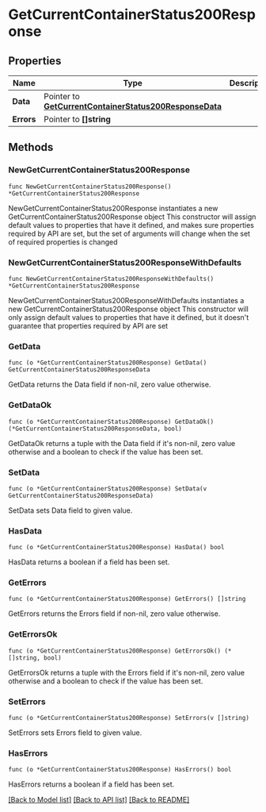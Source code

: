 # GetCurrentContainerStatus200Response

## Properties

Name | Type | Description | Notes
------------ | ------------- | ------------- | -------------
**Data** | Pointer to [**GetCurrentContainerStatus200ResponseData**](GetCurrentContainerStatus200ResponseData.md) |  | [optional] 
**Errors** | Pointer to **[]string** |  | [optional] 

## Methods

### NewGetCurrentContainerStatus200Response

`func NewGetCurrentContainerStatus200Response() *GetCurrentContainerStatus200Response`

NewGetCurrentContainerStatus200Response instantiates a new GetCurrentContainerStatus200Response object
This constructor will assign default values to properties that have it defined,
and makes sure properties required by API are set, but the set of arguments
will change when the set of required properties is changed

### NewGetCurrentContainerStatus200ResponseWithDefaults

`func NewGetCurrentContainerStatus200ResponseWithDefaults() *GetCurrentContainerStatus200Response`

NewGetCurrentContainerStatus200ResponseWithDefaults instantiates a new GetCurrentContainerStatus200Response object
This constructor will only assign default values to properties that have it defined,
but it doesn't guarantee that properties required by API are set

### GetData

`func (o *GetCurrentContainerStatus200Response) GetData() GetCurrentContainerStatus200ResponseData`

GetData returns the Data field if non-nil, zero value otherwise.

### GetDataOk

`func (o *GetCurrentContainerStatus200Response) GetDataOk() (*GetCurrentContainerStatus200ResponseData, bool)`

GetDataOk returns a tuple with the Data field if it's non-nil, zero value otherwise
and a boolean to check if the value has been set.

### SetData

`func (o *GetCurrentContainerStatus200Response) SetData(v GetCurrentContainerStatus200ResponseData)`

SetData sets Data field to given value.

### HasData

`func (o *GetCurrentContainerStatus200Response) HasData() bool`

HasData returns a boolean if a field has been set.

### GetErrors

`func (o *GetCurrentContainerStatus200Response) GetErrors() []string`

GetErrors returns the Errors field if non-nil, zero value otherwise.

### GetErrorsOk

`func (o *GetCurrentContainerStatus200Response) GetErrorsOk() (*[]string, bool)`

GetErrorsOk returns a tuple with the Errors field if it's non-nil, zero value otherwise
and a boolean to check if the value has been set.

### SetErrors

`func (o *GetCurrentContainerStatus200Response) SetErrors(v []string)`

SetErrors sets Errors field to given value.

### HasErrors

`func (o *GetCurrentContainerStatus200Response) HasErrors() bool`

HasErrors returns a boolean if a field has been set.


[[Back to Model list]](../README.md#documentation-for-models) [[Back to API list]](../README.md#documentation-for-api-endpoints) [[Back to README]](../README.md)


